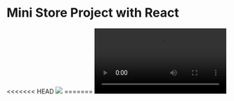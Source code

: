 <h1>Mini Store Project with React</h1>
<<<<<<< HEAD
<img src="Mini_Store_Project_with_React.gif" />
=======
<video src=https://github.com/mesubasi/Mini-store-project-with-React/assets/88106043/c437d240-c756-44b4-a18d-ef32c59a9ccc />
>>>>>>> 32ed94ff8c0e44b75d293008e84c3d274891346c
<br>
<h2>Used Technologies</h2>
<ul>
  <li>React.js</li>
  <li>Vite</li>
  <li>Bootstrap</li>
  <li>Fake Store API</li>
  <li>React Router</li>
</ul>
<h2>Features</h2>
<ul>
  <li>Login - Logout Operations</li>
  <li>Personalised Add to Favourites</li>
  <li>Filter by Category</li>
  <li>Product Review</li>
</ul>

